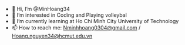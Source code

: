 - 👋 Hi, I’m @MinHoang34
- 👀 I’m interested in Coding and Playing volleybal
- 🌱 I’m currently learning at Ho Chi Minh City University of Technology
- 📫 How to reach me: Nminhhoang0304@gmail.com / Hoang.nguyen34@hcmut.edu.vn

<!---
MinHoang34/MinHoang34 is a ✨ special ✨ repository because its `README.md` (this file) appears on your GitHub profile.
You can click the Preview link to take a look at your changes.
--->
